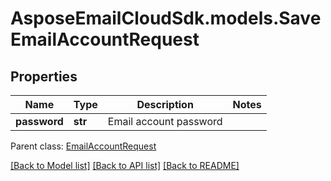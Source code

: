 # AsposeEmailCloudSdk.models.SaveEmailAccountRequest
## Properties
Name | Type | Description | Notes
------------ | ------------- | ------------- | -------------
**password** | **str** | Email account password | 

 Parent class: [EmailAccountRequest](EmailAccountRequest.md)

[[Back to Model list]](README.md#documentation-for-models) [[Back to API list]](README.md#documentation-for-api-endpoints) [[Back to README]](README.md)


